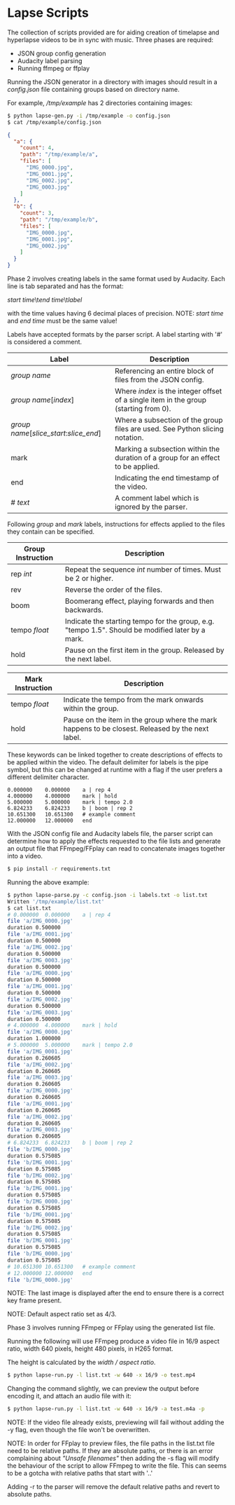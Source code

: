# Lapse Scripts

The collection of scripts provided are for aiding creation of timelapse and hyperlapse videos to be in sync with music.
Three phases are required:

* JSON group config generation
* Audacity label parsing
* Running ffmpeg or ffplay

Running the JSON generator in a directory with images should result in a _config.json_ file
containing groups based on directory name.

For example, _/tmp/example_ has 2 directories containing images:

```bash
$ python lapse-gen.py -i /tmp/example -o config.json
$ cat /tmp/example/config.json
```

```json
{
  "a": {
    "count": 4,
    "path": "/tmp/example/a",
    "files": [
      "IMG_0000.jpg",
      "IMG_0001.jpg",
      "IMG_0002.jpg",
      "IMG_0003.jpg"
    ]
  },
  "b": {
    "count": 3,
    "path": "/tmp/example/b",
    "files": [
      "IMG_0000.jpg",
      "IMG_0001.jpg",
      "IMG_0002.jpg"
    ]
  }
}
```

Phase 2 involves creating labels in the same format used by Audacity.
Each line is tab separated and has the format:

*start time*\\t*end time*\\t*label*

with the time values having 6 decimal places of precision.
NOTE: *start time* and *end time* must be the same value!

Labels have accepted formats by the parser script.
A label starting with '\#' is considered a comment.

Label | Description
----- | -----------
*group name* | Referencing an entire block of files from the JSON config.
*group name*\[*index*\] | Where *index* is the integer offset of a single item in the group (starting from 0).
*group name*\[*slice_start*:*slice_end*\] | Where a subsection of the group files are used. See Python slicing notation.
mark | Marking a subsection within the duration of a group for an effect to be applied.
end | Indicating the end timestamp of the video.
\# *text* | A comment label which is ignored by the parser.

Following *group* and *mark* labels, instructions for effects applied to the files they contain can be specified.

Group Instruction | Description
----------------- | -----------
rep *int* | Repeat the sequence *int* number of times. Must be 2 or higher.
rev | Reverse the order of the files.
boom | Boomerang effect, playing forwards and then backwards.
tempo *float* | Indicate the starting tempo for the group, e.g. "tempo 1.5". Should be modified later by a mark.
hold | Pause on the first item in the group. Released by the next label.

Mark Instruction | Description
---------------- | -----------
tempo *float* | Indicate the tempo from the mark onwards within the group.
hold | Pause on the item in the group where the mark happens to be closest. Released by the next label.

These keywords can be linked together to create descriptions of effects to be applied within the video.
The default delimiter for labels is the pipe symbol, but this can be changed at runtime with a flag
if the user prefers a different delimiter character.

```
0.000000	0.000000	a | rep 4
4.000000	4.000000	mark | hold
5.000000	5.000000	mark | tempo 2.0
6.824233	6.824233	b | boom | rep 2
10.651300	10.651300	# example comment
12.000000	12.000000	end
```

With the JSON config file and Audacity labels file, the parser script can determine how to apply
the effects requested to the file lists and generate an output file that FFmpeg/FFplay can read to concatenate
images together into a video.

```bash
$ pip install -r requirements.txt
```

Running the above example:

```bash
$ python lapse-parse.py -c config.json -i labels.txt -o list.txt
Written '/tmp/example/list.txt'
$ cat list.txt
# 0.000000	0.000000	a | rep 4
file 'a/IMG_0000.jpg'
duration 0.500000
file 'a/IMG_0001.jpg'
duration 0.500000
file 'a/IMG_0002.jpg'
duration 0.500000
file 'a/IMG_0003.jpg'
duration 0.500000
file 'a/IMG_0000.jpg'
duration 0.500000
file 'a/IMG_0001.jpg'
duration 0.500000
file 'a/IMG_0002.jpg'
duration 0.500000
file 'a/IMG_0003.jpg'
duration 0.500000
# 4.000000	4.000000	mark | hold
file 'a/IMG_0000.jpg'
duration 1.000000
# 5.000000	5.000000	mark | tempo 2.0
file 'a/IMG_0001.jpg'
duration 0.260605
file 'a/IMG_0002.jpg'
duration 0.260605
file 'a/IMG_0003.jpg'
duration 0.260605
file 'a/IMG_0000.jpg'
duration 0.260605
file 'a/IMG_0001.jpg'
duration 0.260605
file 'a/IMG_0002.jpg'
duration 0.260605
file 'a/IMG_0003.jpg'
duration 0.260605
# 6.824233	6.824233	b | boom | rep 2
file 'b/IMG_0000.jpg'
duration 0.575085
file 'b/IMG_0001.jpg'
duration 0.575085
file 'b/IMG_0002.jpg'
duration 0.575085
file 'b/IMG_0001.jpg'
duration 0.575085
file 'b/IMG_0000.jpg'
duration 0.575085
file 'b/IMG_0001.jpg'
duration 0.575085
file 'b/IMG_0002.jpg'
duration 0.575085
file 'b/IMG_0001.jpg'
duration 0.575085
file 'b/IMG_0000.jpg'
duration 0.575085
# 10.651300	10.651300	# example comment
# 12.000000	12.000000	end
file 'b/IMG_0000.jpg'
```

NOTE: The last image is displayed after the end to ensure there is a correct key frame present.

NOTE: Default aspect ratio set as 4/3.

Phase 3 involves running FFmpeg or FFplay using the generated list file.

Running the following will use FFmpeg produce a video file in 16/9 aspect ratio,
width 640 pixels, height 480 pixels, in H265 format.

The height is calculated by the *width / aspect ratio*.

```bash
$ python lapse-run.py -l list.txt -w 640 -x 16/9 -o test.mp4
```

Changing the command slightly, we can preview the output before encoding it, and attach an audio file with it:

```bash
$ python lapse-run.py -l list.txt -w 640 -x 16/9 -a test.m4a -p
```

NOTE: If the video file already exists, previewing will fail without adding the -y flag,
even though the file won't be overwritten.

NOTE: In order for FFplay to preview files, the file paths in the list.txt file need to be relative paths.
If they are absolute paths, or there is an error complaining about *"Unsafe filenames"* then adding the -s flag
will modify the behaviour of the script to allow FFmpeg to write the file.
This can seems to be a gotcha with relative paths that start with '..'

Adding -r to the parser will remove the default relative paths and revert to absolute paths.
